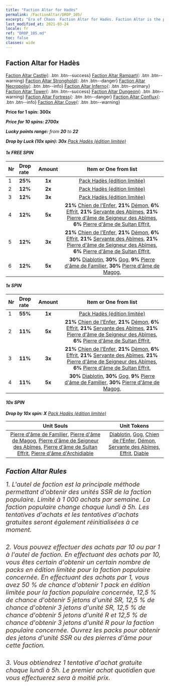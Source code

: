 ```yaml
---
title: "Faction Altar for Hadès"
permalink: /FactionAltar/DROP_105/
excerpt: "Era of Chaos  Faction Altar for Hadès. Faction Altar is the primary method for obtaining SSR units from the popular faction. Limited to 1,000 purchases each week. The popular faction changes at 05:00 every Monday. Purchase attempts and free purchase attempts will also reset then."
last_modified_at: 2021-03-24
locale: fr
ref: "DROP_105.md"
toc: false
classes: wide
---
```


##  Faction Altar for **Hadès**

  [Faction Altar Castle](/fr/FactionAltar/DROP_101/){: .btn .btn--success} [Faction Altar Rampart](/fr/FactionAltar/DROP_102/){: .btn .btn--warning} [Faction Altar Stronghold](/fr/FactionAltar/DROP_103/){: .btn .btn--danger} [Faction Altar Necropolis](/fr/FactionAltar/DROP_104/){: .btn .btn--info} [Faction Altar Inferno](/fr/FactionAltar/DROP_105/){: .btn .btn--primary} [Faction Altar Tower](/fr/FactionAltar/DROP_106/){: .btn .btn--success} [Faction Altar Dungeon](/fr/FactionAltar/DROP_107/){: .btn .btn--warning} [Faction Altar Fortress](/fr/FactionAltar/DROP_108/){: .btn .btn--danger} [Faction Altar Conflux](/fr/FactionAltar/DROP_109/){: .btn .btn--info} [Faction Altar Cove](/fr/FactionAltar/DROP_112/){: .btn .btn--warning} 

  **Price for 1 spin: 300x** <i class="fas fa-gem"/>

  **Price for 10 spins: 2700x** <i class="fas fa-gem"/>

  **Lucky points range:** from **20** to **22**

  **Drop by Luck (10x spin): 30x** [Pack Hadès (édition limitée)](/fr/Items/con_2104/)

####  1x FREE SPIN 

  |    Nr    |  Drop rate  |  Amount   |   Item or One from list  |
  |:---------|:------------|:---------:|:------------------------:|
  | 1 | **25%** | **1x** | [Pack Hadès (édition limitée)](/fr/Items/con_2104/) |
  | 2 | **12%** | **2x** | [Pack Hadès (édition limitée)](/fr/Items/con_2104/) |
  | 3 | **12%** | **3x** | [Pack Hadès (édition limitée)](/fr/Items/con_2104/) |
  | 4 | **12%** | **5x** |  **21%** [Chien de l'Enfer](/fr/Items/unt_228/),  **21%** [Démon](/fr/Items/unt_229/),  **6%** [Effrit](/fr/Items/unt_231/),  **21%** [Servante des Abîmes](/fr/Items/unt_230/),  **21%** [Pierre d'âme de Seigneur des Abîmes](/fr/Items/unt_316/),  **6%** [Pierre d'âme de Sultan Effrit](/fr/Items/unt_317/),  |
  | 5 | **12%** | **3x** |  **21%** [Chien de l'Enfer](/fr/Items/unt_228/),  **21%** [Démon](/fr/Items/unt_229/),  **6%** [Effrit](/fr/Items/unt_231/),  **21%** [Servante des Abîmes](/fr/Items/unt_230/),  **21%** [Pierre d'âme de Seigneur des Abîmes](/fr/Items/unt_316/),  **6%** [Pierre d'âme de Sultan Effrit](/fr/Items/unt_317/),  |
  | 6 | **12%** | **5x** |  **30%** [Diablotin](/fr/Items/unt_226/),  **30%** [Gog](/fr/Items/unt_227/),  **9%** [Pierre d'âme de Familier](/fr/Items/unt_313/),  **30%** [Pierre d'âme de Magog](/fr/Items/unt_314/),  |


####  1x SPIN 

  |    Nr    |  Drop rate  |  Amount   |   Item or One from list  |
  |:---------|:------------|:---------:|:------------------------:|
  | 1 | **55%** | **1x** | [Pack Hadès (édition limitée)](/fr/Items/con_2104/) |
  | 2 | **11%** | **5x** |  **21%** [Chien de l'Enfer](/fr/Items/unt_228/),  **21%** [Démon](/fr/Items/unt_229/),  **6%** [Effrit](/fr/Items/unt_231/),  **21%** [Servante des Abîmes](/fr/Items/unt_230/),  **21%** [Pierre d'âme de Seigneur des Abîmes](/fr/Items/unt_316/),  **6%** [Pierre d'âme de Sultan Effrit](/fr/Items/unt_317/),  |
  | 3 | **11%** | **3x** |  **21%** [Chien de l'Enfer](/fr/Items/unt_228/),  **21%** [Démon](/fr/Items/unt_229/),  **6%** [Effrit](/fr/Items/unt_231/),  **21%** [Servante des Abîmes](/fr/Items/unt_230/),  **21%** [Pierre d'âme de Seigneur des Abîmes](/fr/Items/unt_316/),  **6%** [Pierre d'âme de Sultan Effrit](/fr/Items/unt_317/),  |
  | 4 | **11%** | **5x** |  **30%** [Diablotin](/fr/Items/unt_226/),  **30%** [Gog](/fr/Items/unt_227/),  **9%** [Pierre d'âme de Familier](/fr/Items/unt_313/),  **30%** [Pierre d'âme de Magog](/fr/Items/unt_314/),  |


####  10x SPIN 

  **Drop by 10x spin: X** [Pack Hadès (édition limitée)](/fr/Items/con_2104/)

  |    Unit Souls    |  Unit Tokens  |
  |:----------------:|:-------------:|
  | [Pierre d'âme de Familier](/fr/Items/unt_313/), [Pierre d'âme de Magog](/fr/Items/unt_314/), [Pierre d'âme de Seigneur des Abîmes](/fr/Items/unt_316/), [Pierre d'âme de Sultan Effrit](/fr/Items/unt_317/), [Pierre d'âme d'Archidiable](/fr/Items/unt_318/) | [Diablotin](/fr/Items/unt_226/), [Gog](/fr/Items/unt_227/), [Chien de l'Enfer](/fr/Items/unt_228/), [Démon](/fr/Items/unt_229/), [Servante des Abîmes](/fr/Items/unt_230/), [Effrit](/fr/Items/unt_231/), [Diable](/fr/Items/unt_232/) |



## Faction Altar Rules

  <span style="color: #3c2a1e;font-size:20px">1. L'autel de faction est la principale méthode permettant d'obtenir des unités SSR de la faction populaire. Limité à 1 000 achats par semaine. La faction populaire change chaque lundi à 5h. Les tentatives d'achats et les tentatives d'achats gratuites seront également réinitialisées à ce moment. </span><br/>

<br/>  <span style="color: #3c2a1e;font-size:20px">2. Vous pouvez effectuer des achats par 10 ou par 1 à l'autel de faction. En effectuant des achats par 10, vous êtes certain d'obtenir un certain nombre de packs en édition limitée pour la faction populaire concernée. En effectuant des achats par 1, vous avez 50 % de chance d'obtenir 1 pack en édition limitée pour la faction populaire concernée, 12,5 % de chance d'obtenir 5 jetons d'unité SR, 12,5 % de chance d'obtenir 3 jetons d'unité SR, 12,5 % de chance d'obtenir 5 jetons d'unité R et 12,5 % de chance d'obtenir 3 jetons d'unité R pour la faction populaire concernée. Ouvrez les packs pour obtenir des jetons d'unité SSR ou des pierres d'âme pour cette faction.</span><br/>

<br/>  <span style="color: #3c2a1e;font-size:20px">3. Vous obtiendrez 1 tentative d'achat gratuite chaque lundi à 5h. Le premier achat quotidien que vous effectuerez sera à moitié prix.</span><br/>

<br/>